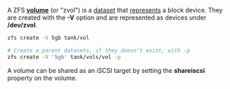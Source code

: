 A ZFS [**volume**](https://docs.oracle.com/cd/E19253-01/819-5461/gaypf/index.html) (or "zvol") is a [dataset](#dataset) that [represents](https://docs.oracle.com/cd/E18752_01/html/819-5461/gaypf.html) a block device.
They are created with the **-V** option and are represented as devices under **/dev/zvol**.

```sh
zfs create -V 5gb tank/vol

# Create a parent datasets, if they doesn't exist, with -p
zfs create -V '5gb' tank/vols/vol -p
```

A volume can be shared as an iSCSI target by setting the **shareiscsi** property on the volume.
